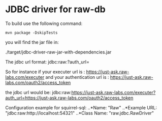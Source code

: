 # JDBC driver for raw-db

To build use the following command:

`mvn package -DskipTests`

you will find the jar file in:

./target/jdbc-driver-raw-jar-with-dependencies.jar

The jdbc url format:
jdbc:raw:<execute url>?auth_url=<oauth2 server>

So for instance if your executer url is : 
https://just-ask.raw-labs.com/executer
and your authentication url is :
https://just-ask.raw-labs.com/oauth2/access_token

the jdbc url would be:
jdbc:raw:https://just-ask.raw-labs.com/executer?auth_url=https://just-ask.raw-labs.com/oauth2/access_token

Configuration example for squirrel-sql:
..*Name: "Raw"
..*Example URL: "jdbc:raw:http://localhost:54321"
..*Class Name: "raw.jdbc.RawDriver"




